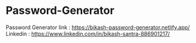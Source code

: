 # Password-Generator
Password Generator
link : https://bikash-password-generator.netlify.app/
Linkedin : https://www.linkedin.com/in/bikash-santra-886901217/
